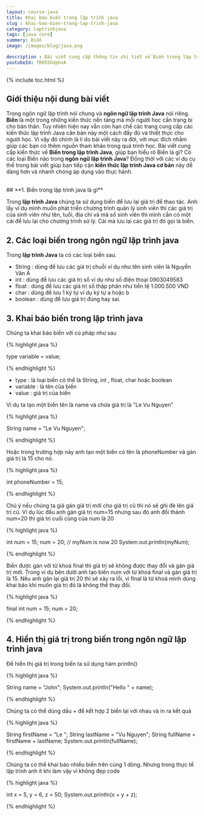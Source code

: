 ```yaml
---
layout: course-java
title: Khai báo biến trong lập trình java
slug : khai-bao-bien-trong-lap-trinh-java
category: laptrinhjava
tags: [java core]
summery: Biến  
image: /images/blog/java.png

description : Bài viết cung cấp thông tin chi tiết về Biến trong lập trình Java, giúp bạn hiểu rõ Biến là gì? Có các loại Biến nào trong ngôn ngữ lập trình Java? Đồng thời với các ví dụ cụ thể trong bài viết giúp bạn tiếp cận kiến thức lập trình Java căn bản này dễ dàng hơn và nhanh chóng áp dụng vào thực hành.
youtubeId: fR05ShUphxA
---
```


{% include toc.html %}

## **Giới thiệu nội dung bài viết**

Trong ngôn ngữ lập trình nói chung và <b>ngôn ngữ lập trình Java</b> nói riêng. <b>Biến</b> là một trong những kiến thức nền tảng mà mỗi người học cần trang bị cho bản thân. Tuy nhiên hiện nay vẫn còn hạn chế các trang cung cấp các kiến thức lập trình Java căn bản này một cách đầy đủ và thiết thực cho người học. Vì vậy đó chính là lí do bài viết này ra đời, với mục đích nhằm giúp các bạn có thêm nguồn tham khảo trong quá trình học. Bài viết cung cấp kiến thức về <b>Biến trong lập trình Java</b>, giúp bạn hiểu rõ Biến là gì? Có các loại Biến nào trong <b>ngôn ngữ lập trình Java</b>? Đồng thời với các ví dụ cụ thể trong bài viết giúp bạn tiếp cận <b>kiến thức lập trình Java cơ bản</b> này dễ dàng hơn và nhanh chóng áp dụng vào thực hành.


<br>
## **1. Biến trong lập trình java là gì**

Trong <b>lập trình Java</b> chúng ta sử dụng biến để lưu lại giá trị để thao tác. Anh lấy ví dụ mình muốn phát triển chương trình quản lý sinh viên thì các giá trị của sinh viên như tên, tuổi, địa chỉ và mã số sinh viên thì mình cần có một cái để lưu lại cho chương trình sử lý. Cái mà lưu lại các giá trị đó gọi là biến.

## **2. Các loại biến trong ngôn ngữ lập trình java**

Trong <b>lập trình Java</b> ta có các loại biến sau.

- String  : dùng để lưu các giá trị chuỗi ví dụ như tên sinh viên là Nguyễn Văn A
- int     : dùng để lưu các giá trị số ví dụ như số điện thoại 0903049583
- float   : dùng để lưu các giá trị số thập phân như tiền tệ 1.000.500 VND
- char    : dùng để lưu 1 ký tự ví dụ ký tự a hoặc b
- boolean : dùng để lưu giá trị đúng hay sai.

 ## **3. Khai báo biến trong lập trình java**

Chúng ta khai báo biến với cú pháp như sau

{% highlight java  %}

type variable = value;

{% endhighlight %}

- type     : là loại biến có thể là String, int , float, char hoặc boolean
- variable : là tên của biến
- value    : giá trị của biến

Ví dụ ta tạo một biến tên là name và chứa giá trị là "Le Vu Nguyen"

{% highlight java  %}

String name = "Le Vu Nguyen";

{% endhighlight %}

Hoặc trong trường hợp này anh tạo một biến có tên là phoneNumber và gán giá trị là 15 cho nó. 

{% highlight java  %}

int phoneNumber = 15;

{% endhighlight %}

Chú ý nếu chúng ta giá gán giá trị mới cho giá trị cũ thì nó sẽ ghi đè lên giá trị cũ. Ví dụ lúc đầu anh gán giá trị num=15 nhưng sau đó anh đổi thành num=20 thì giá trị cuối cùng của num là 20

{% highlight java  %}

int num = 15;
num = 20;  // myNum is now 20
System.out.println(myNum);

{% endhighlight %}

Biến được gán với từ khoá final thì giá trị sẽ không được thay đổi và gán giá trị mới. Trong ví dụ bên dưới anh tạo biến num với từ khoá final và gán giá trị là 15. Nếu anh gán lại giá trị 20 thì sẽ xảy ra lỗi, vì final là từ khoá mình dùng khai báo khi muốn giá trị đó là không thể thay đổi.

{% highlight java  %}

final int num = 15;
num = 20;

{% endhighlight %}

 ## **4. Hiển thị giá trị trong biến trong ngôn ngữ lập trình java**

 Để hiển thị giá trị trong biến ta sử dụng hàm println()

{% highlight java  %}

String name = "John";
System.out.println("Hello " + name);

{% endhighlight %}

Chúng ta có thể dùng dấu + để kết hợp 2 biến lại với nhau và in ra kết quả

{% highlight java  %}

String firstName = "Le ";
String lastName = "Vu Nguyen";
String fullName = firstName + lastName;
System.out.println(fullName);

{% endhighlight %}

Chúng ta có thể khai báo nhiều biến trên cùng 1 dòng. Nhưng trong thực tế lập trình anh ít khi làm vậy vì không đẹp code

{% highlight java  %}

int x = 5, y = 6, z = 50;
System.out.println(x + y + z);

{% endhighlight %}





